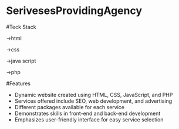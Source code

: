 # SerivesesProvidingAgency
#Teck Stack

  ->html

  ->css

  ->java script

  ->php

#Features

- Dynamic website created using HTML, CSS, JavaScript, and PHP
- Services offered include SEO, web development, and advertising
- Different packages available for each service
- Demonstrates skills in front-end and back-end development
- Emphasizes user-friendly interface for easy service selection


